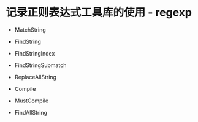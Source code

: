 # 记录正则表达式工具库的使用 - regexp

- MatchString

- FindString

- FindStringIndex

- FindStringSubmatch

- ReplaceAllString

- Compile

- MustCompile

- FindAllString

